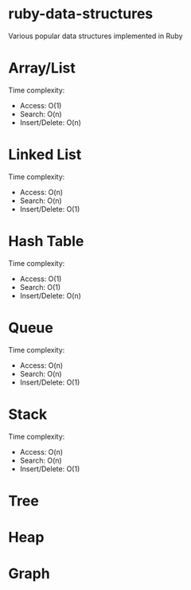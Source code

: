 # ruby-data-structures
Various popular data structures implemented in Ruby

# Array/List
Time complexity:
 - Access: O(1)
 - Search: O(n)
 - Insert/Delete: O(n)

# Linked List
Time complexity:
 - Access: O(n)
 - Search: O(n)
 - Insert/Delete: O(1)

# Hash Table
Time complexity:
 - Access: O(1)
 - Search: O(1)
 - Insert/Delete: O(n)

# Queue
Time complexity:
 - Access: O(n)
 - Search: O(n)
 - Insert/Delete: O(1)

 # Stack
 Time complexity:
 - Access: O(n)
 - Search: O(n)
 - Insert/Delete: O(1)

# Tree

# Heap

# Graph
